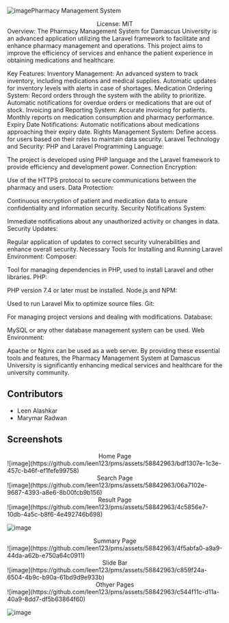 ![image](https://github.com/leen123/pms/assets/58842963/65586a1c-b032-43c8-ab63-983f4e89f3e7)Pharmacy Management System
<div align="center">
License: MIT

</div>
Overview:
The Pharmacy Management System for Damascus University is an advanced application utilizing the Laravel framework to facilitate and enhance pharmacy management and operations. This project aims to improve the efficiency of services and enhance the patient experience in obtaining medications and healthcare.

Key Features:
Inventory Management:
An advanced system to track inventory, including medications and medical supplies.
Automatic updates for inventory levels with alerts in case of shortages.
Medication Ordering System:
Record orders through the system with the ability to prioritize.
Automatic notifications for overdue orders or medications that are out of stock.
Invoicing and Reporting System:
Accurate invoicing for patients.
Monthly reports on medication consumption and pharmacy performance.
Expiry Date Notifications:
Automatic notifications about medications approaching their expiry date.
Rights Management System:
Define access for users based on their roles to maintain data security.
Laravel Technology and Security:
PHP and Laravel Programming Language:

The project is developed using PHP language and the Laravel framework to provide efficiency and development power.
Connection Encryption:

Use of the HTTPS protocol to secure communications between the pharmacy and users.
Data Protection:

Continuous encryption of patient and medication data to ensure confidentiality and information security.
Security Notifications System:

Immediate notifications about any unauthorized activity or changes in data.
Security Updates:

Regular application of updates to correct security vulnerabilities and enhance overall security.
Necessary Tools for Installing and Running Laravel Environment:
Composer:

Tool for managing dependencies in PHP, used to install Laravel and other libraries.
PHP:

PHP version 7.4 or later must be installed.
Node.js and NPM:

Used to run Laravel Mix to optimize source files.
Git:

For managing project versions and dealing with modifications.
Database:

MySQL or any other database management system can be used.
Web Environment:

Apache or Nginx can be used as a web server.
By providing these essential tools and features, the Pharmacy Management System at Damascus University is significantly enhancing medical services and healthcare for the university community.

## Contributors

- Leen Alashkar
- Marymar Radwan

## Screenshots

<div align="center">
Home Page

</div>
![image](https://github.com/leen123/pms/assets/58842963/bdf1307e-1c3e-457c-b46f-ef1fefe99758)

<div align="center">
Search Page

</div>
![image](https://github.com/leen123/pms/assets/58842963/06a7102e-9687-4393-a8e6-8b00fcb9b156)

<div align="center">
Result Page

</div>
![image](https://github.com/leen123/pms/assets/58842963/4c5856e7-10db-4a5c-b8f6-4e492746b698)

![image](https://github.com/leen123/pms/assets/58842963/8fa81587-91d2-4426-b35f-194ab6e26ab0)

<div align="center">
Summary Page

</div>
![image](https://github.com/leen123/pms/assets/58842963/4f5abfa0-a9a9-44da-a62b-e750a64c0911)

<div align="center">
Slide Bar

</div>
![image](https://github.com/leen123/pms/assets/58842963/c859f24a-6504-4b9c-b90a-61bd9d9e933b)

<div align="center">
Othyer Pages

</div>
![image](https://github.com/leen123/pms/assets/58842963/c544f11c-d11a-40a9-8dd7-df5b63864f60)

![image](https://github.com/leen123/pms/assets/58842963/a16c5b97-06bd-4bc8-965f-14582f2d142d)








